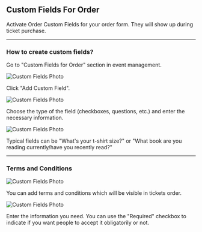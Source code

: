 ## Custom Fields For Order

Activate Order Custom Fields for your order form. They will show up during ticket purchase.

---

### How to create custom fields?

Go to "Custom Fields for Order" section in event management.

![Custom Fields Photo](/images/cffo.svg)

Click "Add Custom Field".

![Custom Fields Photo](/images/orders5.svg)

Choose the type of the field (checkboxes, questions, etc.) and enter the necessary information.

![Custom Fields Photo](/images/custom-field.svg)

Typical fields can be "What's your t-shirt size?" or "What book are you reading currently/have you recently read?"

---

### Terms and Conditions

![Custom Fields Photo](/images/orders6.svg)

You can add terms and conditions which will be visible in tickets order.

![Custom Fields Photo](/images/terms.svg)

Enter the information you need. You can use the "Required" checkbox to indicate if you want people to accept it obligatorily or not.

